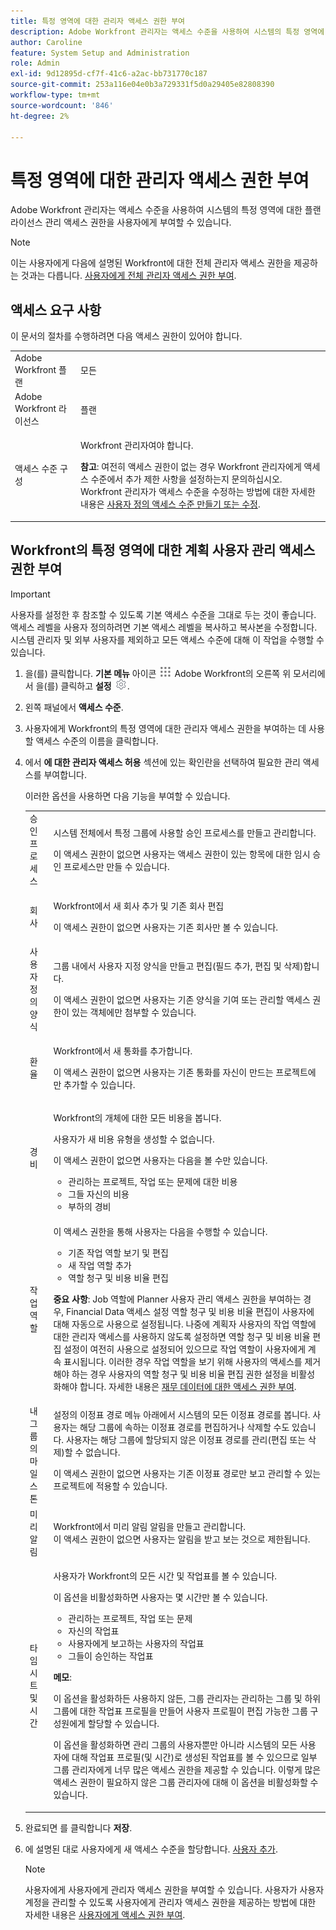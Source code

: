 ```yaml
---
title: 특정 영역에 대한 관리자 액세스 권한 부여
description: Adobe Workfront 관리자는 액세스 수준을 사용하여 시스템의 특정 영역에 대한 플랜 라이선스 관리 액세스 권한을 사용자에게 부여할 수 있습니다.
author: Caroline
feature: System Setup and Administration
role: Admin
exl-id: 9d12895d-cf7f-41c6-a2ac-bb731770c187
source-git-commit: 253a116e04e0b3a729331f5d0a29405e82808390
workflow-type: tm+mt
source-wordcount: '846'
ht-degree: 2%

---
```


# 특정 영역에 대한 관리자 액세스 권한 부여

<!--Linked in several places, do not rename or change URL.-->

Adobe Workfront 관리자는 액세스 수준을 사용하여 시스템의 특정 영역에 대한 플랜 라이선스 관리 액세스 권한을 사용자에게 부여할 수 있습니다.

>[!NOTE]
>
>이는 사용자에게 다음에 설명된 Workfront에 대한 전체 관리자 액세스 권한을 제공하는 것과는 다릅니다. [사용자에게 전체 관리자 액세스 권한 부여](../../../administration-and-setup/add-users/configure-and-grant-access/grant-a-user-full-administrative-access.md)&#x200B;.

## 액세스 요구 사항

이 문서의 절차를 수행하려면 다음 액세스 권한이 있어야 합니다.

<table style="table-layout:auto"> 
 <col> 
 <col> 
 <tbody> 
  <tr> 
   <td role="rowheader">Adobe Workfront 플랜</td> 
   <td>모든</td> 
  </tr> 
  <tr> 
   <td role="rowheader">Adobe Workfront 라이선스</td> 
   <td>플랜</td> 
  </tr> 
  <tr> 
   <td role="rowheader">액세스 수준 구성</td> 
   <td> <p>Workfront 관리자여야 합니다.</p> <p><b>참고</b>: 여전히 액세스 권한이 없는 경우 Workfront 관리자에게 액세스 수준에서 추가 제한 사항을 설정하는지 문의하십시오. Workfront 관리자가 액세스 수준을 수정하는 방법에 대한 자세한 내용은 <a href="../../../administration-and-setup/add-users/configure-and-grant-access/create-modify-access-levels.md" class="MCXref xref" data-mc-variable-override="">사용자 정의 액세스 수준 만들기 또는 수정</a>.</p> </td> 
  </tr> 
 </tbody> 
</table>

## Workfront의 특정 영역에 대한 계획 사용자 관리 액세스 권한 부여

>[!IMPORTANT]
>
>사용자를 설정한 후 참조할 수 있도록 기본 액세스 수준을 그대로 두는 것이 좋습니다. 액세스 레벨을 사용자 정의하려면 기본 액세스 레벨을 복사하고 복사본을 수정합니다. 시스템 관리자 및 외부 사용자를 제외하고 모든 액세스 수준에 대해 이 작업을 수행할 수 있습니다.

1. 을(를) 클릭합니다. **기본 메뉴** 아이콘 ![](assets/main-menu-icon.png) Adobe Workfront의 오른쪽 위 모서리에서 을(를) 클릭하고 **설정** ![](assets/gear-icon-settings.png).

1. 왼쪽 패널에서 **액세스 수준**.
1. 사용자에게 Workfront의 특정 영역에 대한 관리자 액세스 권한을 부여하는 데 사용할 액세스 수준의 이름을 클릭합니다.
1. 에서 **에 대한 관리자 액세스 허용** 섹션에 있는 확인란을 선택하여 필요한 관리 액세스를 부여합니다.

   이러한 옵션을 사용하면 다음 기능을 부여할 수 있습니다.

   <table style="table-layout:auto"> 
    <col> 
    <col> 
    <tbody> 
     <tr> 
      <td role="rowheader">승인 프로세스</td> 
      <td><p>시스템 전체에서 특정 그룹에 사용할 승인 프로세스를 만들고 관리합니다.</p><p>이 액세스 권한이 없으면 사용자는 액세스 권한이 있는 항목에 대한 임시 승인 프로세스만 만들 수 있습니다.</p></td> 
     </tr> 
     <tr> 
      <td role="rowheader">회사</td> 
      <td><p>Workfront에서 새 회사 추가 및 기존 회사 편집</p>
      <p>이 액세스 권한이 없으면 사용자는 기존 회사만 볼 수 있습니다.</p></td> 
     </tr> 
     <tr> 
      <td role="rowheader">사용자 정의 양식</td> 
      <td><p>그룹 내에서 사용자 지정 양식을 만들고 편집(필드 추가, 편집 및 삭제)합니다.</p><p>이 액세스 권한이 없으면 사용자는 기존 양식을 기여 또는 관리할 액세스 권한이 있는 객체에만 첨부할 수 있습니다.</p></td> 
     </tr> 
     <tr> 
      <td role="rowheader">환율</td> 
      <td> <p>Workfront에서 새 통화를 추가합니다.</p> <p>이 액세스 권한이 없으면 사용자는 기존 통화를 자신이 만드는 프로젝트에만 추가할 수 있습니다.</p> </td> 
     </tr> 
     <tr> 
      <td role="rowheader">경비</td> 
      <td><p>Workfront의 개체에 대한 모든 비용을 봅니다.</p><p>사용자가 새 비용 유형을 생성할 수 없습니다.</p><p>이 액세스 권한이 없으면 사용자는 다음을 볼 수만 있습니다.</p>
       <ul>
        <li>관리하는 프로젝트, 작업 또는 문제에 대한 비용</li>
        <li>그들 자신의 비용</li>
        <li>부하의 경비</li>
       </ul></td> 
     </tr> 
     <tr> 
      <td role="rowheader">작업 역할</td> 
      <td> <p>이 액세스 권한을 통해 사용자는 다음을 수행할 수 있습니다.</p> 
       <ul> 
        <li>기존 작업 역할 보기 및 편집</li> 
        <li>새 작업 역할 추가</li> 
        <li>역할 청구 및 비용 비율 편집</li> 
       </ul> <p><b>중요 사항</b>: Job 역할에 Planner 사용자 관리 액세스 권한을 부여하는 경우, Financial Data 액세스 설정 역할 청구 및 비용 비율 편집이 사용자에 대해 자동으로 사용으로 설정됩니다. 나중에 계획자 사용자의 작업 역할에 대한 관리자 액세스를 사용하지 않도록 설정하면 역할 청구 및 비용 비율 편집 설정이 여전히 사용으로 설정되어 있으므로 작업 역할이 사용자에게 계속 표시됩니다. 이러한 경우 작업 역할을 보기 위해 사용자의 액세스를 제거해야 하는 경우 사용자의 역할 청구 및 비용 비율 편집 권한 설정을 비활성화해야 합니다. 자세한 내용은 <a href="../../../administration-and-setup/add-users/configure-and-grant-access/grant-access-financial.md" class="MCXref xref">재무 데이터에 대한 액세스 권한 부여</a>.</p> </td> 
     </tr> 
     <tr> 
      <td role="rowheader">내 그룹의 마일스톤</td> 
      <td>설정의 이정표 경로 메뉴 아래에서 시스템의 모든 이정표 경로를 봅니다. 사용자는 해당 그룹에 속하는 이정표 경로를 편집하거나 삭제할 수도 있습니다. 사용자는 해당 그룹에 할당되지 않은 이정표 경로를 관리(편집 또는 삭제)할 수 없습니다.<br><p>이 액세스 권한이 없으면 사용자는 기존 이정표 경로만 보고 관리할 수 있는 프로젝트에 적용할 수 있습니다.</p></td> 
     </tr> 
     <tr> 
      <td role="rowheader">미리 알림</td> 
      <td>Workfront에서 미리 알림 알림을 만들고 관리합니다.<br>이 액세스 권한이 없으면 사용자는 알림을 받고 보는 것으로 제한됩니다.</td> 
     </tr> 
     <tr> 
      <td role="rowheader">타임시트 및 시간</td> 
      <td> <p>사용자가 Workfront의 모든 시간 및 작업표를 볼 수 있습니다.</p> <p>이 옵션을 비활성화하면 사용자는 몇 시간만 볼 수 있습니다.</p> 
       <ul> 
        <li>관리하는 프로젝트, 작업 또는 문제</li> 
        <li>자신의 작업표</li> 
        <li>사용자에게 보고하는 사용자의 작업표</li> 
        <li>그들이 승인하는 작업표</li> 
       </ul> <p><b>메모</b>:  <p>이 옵션을 활성화하든 사용하지 않든, 그룹 관리자는 관리하는 그룹 및 하위 그룹에 대한 작업표 프로필을 만들어 사용자 프로필이 편집 가능한 그룹 구성원에게 할당할 수 있습니다.</p> <p>이 옵션을 활성화하면 관리 그룹의 사용자뿐만 아니라 시스템의 모든 사용자에 대해 작업표 프로필(및 시간)로 생성된 작업표를 볼 수 있으므로 일부 그룹 관리자에게 너무 많은 액세스 권한을 제공할 수 있습니다. 이렇게 많은 액세스 권한이 필요하지 않은 그룹 관리자에 대해 이 옵션을 비활성화할 수 있습니다.</p> </p> </td> 
     </tr> 
    </tbody> 
   </table>

1. 완료되면 를 클릭합니다 **저장**.
1. 에 설명된 대로 사용자에게 새 액세스 수준을 할당합니다. [사용자 추가](../../../administration-and-setup/add-users/create-and-manage-users/add-users.md).

   >[!NOTE]
   >
   >사용자에게 사용자에게 관리자 액세스 권한을 부여할 수 있습니다. 사용자가 사용자 계정을 관리할 수 있도록 사용자에게 관리자 액세스 권한을 제공하는 방법에 대한 자세한 내용은 [사용자에게 액세스 권한 부여](../../../administration-and-setup/add-users/configure-and-grant-access/grant-access-other-users.md).
